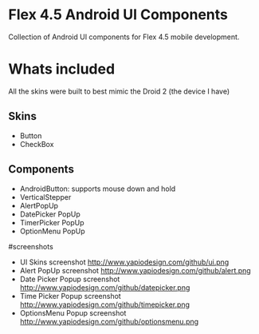 # Flex 4.5 Android UI Components

Collection of Android UI components for Flex 4.5 mobile development. 

# Whats included

All the skins were built to best mimic the Droid 2 (the device I have)

Skins 
-----

- Button
- CheckBox 

Components
----------

- AndroidButton: supports mouse down and hold
- VerticalStepper
- AlertPopUp
- DatePicker PopUp
- TimerPicker PopUp
- OptionMenu PopUp

#screenshots

* UI Skins screenshot  http://www.yapiodesign.com/github/ui.png
* Alert PopUp screenshot 	http://www.yapiodesign.com/github/alert.png
* Date Picker Popup screenshot 	http://www.yapiodesign.com/github/datepicker.png
* Time Picker Popup screenshot	http://www.yapiodesign.com/github/timepicker.png
* OptionsMenu Popup screenshot	http://www.yapiodesign.com/github/optionsmenu.png